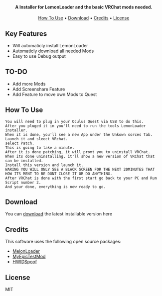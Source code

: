 

<h4 align="center">A Installer for LemonLoader and the basic VRChat mods needed</a>.</h4>



<p align="center">
  <a href="#how-to-use">How To Use</a> •
  <a href="#download">Download</a> •
  <a href="#credits">Credits</a> •
  <a href="#license">License</a>
</p>


## Key Features

* Will automaticly install LemonLoader
* Automaticly download all needed Mods
* Easy to use Debug output

## TO-DO

* Add more Mods
* Add Screenshare Feature
* Add Feature to move own Mods to Quest 




## How To Use


```
You will need to plug in your Oculus Quest via USB to do this. 
After you pluged it in you'll need to run the tools LemonLoader installer. 
When it is done, you'll see a new App under the Unkown sorces Tab. 
Launch it and sleect VRchat. 
select Patch. 
This is going to take a minute. 
After it is done patching, it will promt you to uninstall VRChat. 
When its done uninstalling, it'll show a new version of VRChat that can be installed. 
Install this version and launch it. 
WARING YOU WILL ONLY SEE A BLACK SCREEN FOR THE NEXT 20MINUTES THAT HOW ITS MENT TO BE DONT CLOSE IT OR DO ANYTHING. 
After VRChat is done with the first start go back to your PC and Run Script number 2. 
And your done, everything is now ready to go. 
```




## Download

You can [download](https://github.com/Das-Kampfnudelholz/Quest-VRC-modder/releases/download/1/QuestVRChatModInstaller.zip) the latest installable version here


## Credits

This software uses the following open source packages:

- [MelonLoader](https://github.com/LavaGang/MelonLoader)
- [MyEpicTestMod](https://github.com/gompoc/MyEpicTestMod/releases/tag/v1.0.0)
- [HWIDSpoof]([https://github.com/chjj/marked](https://api.vrcmg.com/v1/mods/download/62))


## License

MIT


